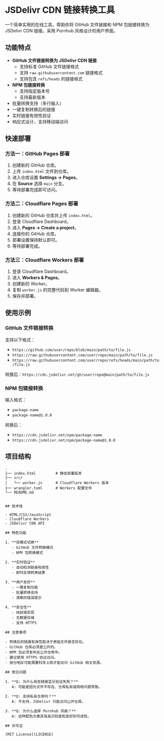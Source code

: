 # JSDelivr CDN 链接转换工具

一个简单实用的在线工具，帮助你将 GitHub 文件链接和 NPM 包链接转换为 JSDelivr CDN 链接。采用 Pornhub 风格设计的用户界面。

## 功能特点

- **GitHub 文件链接转换为 JSDelivr CDN 链接**
  - 支持标准 GitHub 文件链接格式
  - 支持 `raw.githubusercontent.com` 链接格式
  - 支持包含 `refs/heads` 的链接格式
- **NPM 包链接转换**
  - 支持指定版本号
  - 支持最新版本
- 批量转换支持（多行输入）
- 一键复制转换后的链接
- 实时链接有效性验证
- 响应式设计，支持移动端访问

## 快速部署

### 方法一：GitHub Pages 部署

1. 创建新的 GitHub 仓库。
2. 上传 `index.html` 文件到仓库。
3. 进入仓库设置 **Settings -> Pages**。
4. 在 **Source** 选择 `main` 分支。
5. 等待部署完成即可访问。

### 方法二：Cloudflare Pages 部署

1. 创建新的 GitHub 仓库并上传 `index.html`。
2. 登录 Cloudflare Dashboard。
3. 进入 **Pages -> Create a project**。
4. 连接你的 GitHub 仓库。
5. 部署设置保持默认即可。
6. 等待部署完成。

### 方法三：Cloudflare Workers 部署

1. 登录 Cloudflare Dashboard。
2. 进入 **Workers & Pages**。
3. 创建新的 Worker。
4. 复制 `worker.js` 的完整代码到 Worker 编辑器。
5. 保存并部署。

## 使用示例

### GitHub 文件链接转换

支持以下格式：
- `https://github.com/user/repo/blob/main/path/to/file.js`
- `https://raw.githubusercontent.com/user/repo/main/path/to/file.js`
- `https://raw.githubusercontent.com/user/repo/refs/heads/main/path/to/file.js`

转换后：`https://cdn.jsdelivr.net/gh/user/repo@main/path/to/file.js`

### NPM 包链接转换

输入格式：
- `package-name`
- `package-name@1.0.0`

转换后：
- `https://cdn.jsdelivr.net/npm/package-name`
- `https://cdn.jsdelivr.net/npm/package-name@1.0.0`

## 项目结构
```plaintext
.
├── index.html         # 静态部署版本
├── src/
│   └── worker.js      # Cloudflare Workers 版本
├── wrangler.toml      # Workers 配置文件
└── README.md


## 技术栈

- HTML/CSS/JavaScript
- Cloudflare Workers
- JSDelivr CDN API

## 特色功能

1. **双模式切换**
   - GitHub 文件转换模式
   - NPM 包转换模式

2. **实时验证**
   - 自动检测链接有效性
   - 即时反馈转换结果

3. **用户友好**
   - 一键复制功能
   - 批量转换支持
   - 清晰的错误提示

4. **安全性**
   - 纯前端实现
   - 无数据存储
   - 支持 HTTPS

## 注意事项

- 转换后的链接有效性取决于原始文件是否存在。
- GitHub 仓库必须是公开的。
- NPM 包必须发布在公共仓库中。
- 建议使用 HTTPS 协议访问。
- 部分地区可能需要科学上网才能访问 GitHub 相关资源。

## 常见问题

1. **Q: 为什么有些链接显示验证失败？**
   A: 可能是因为文件不存在、仓库私有或网络问题导致。

2. **Q: 支持私有仓库吗？**
   A: 不支持，JSDelivr 只能访问公开仓库。

3. **Q: 为什么选择 Pornhub 风格？**
   A: 这种配色方案具有高识别度和良好的可读性。

## 许可证

[MIT License](LICENSE)

